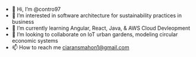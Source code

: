 - 👋 Hi, I’m @contro97
- 👀 I’m interested in software architecture for sustainability practices in business
- 🌱 I’m currently learning Angular, React, Java, & AWS Cloud Devleopment
- 💞️ I’m looking to collaborate on IoT urban gardens, modeling circular economic systems
- 📫 How to reach me ciaransmahon1@gmail.com

<!---
contro97/contro97 is a ✨ special ✨ repository because its `README.md` (this file) appears on your GitHub profile.
You can click the Preview link to take a look at your changes.
--->
